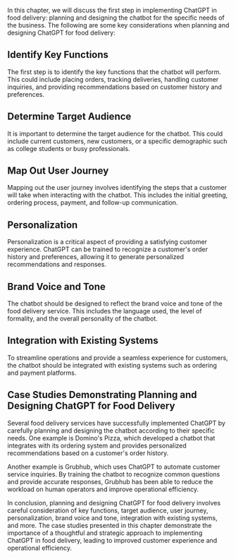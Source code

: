 

In this chapter, we will discuss the first step in implementing ChatGPT in food delivery: planning and designing the chatbot for the specific needs of the business. The following are some key considerations when planning and designing ChatGPT for food delivery:

Identify Key Functions
----------------------

The first step is to identify the key functions that the chatbot will perform. This could include placing orders, tracking deliveries, handling customer inquiries, and providing recommendations based on customer history and preferences.

Determine Target Audience
-------------------------

It is important to determine the target audience for the chatbot. This could include current customers, new customers, or a specific demographic such as college students or busy professionals.

Map Out User Journey
--------------------

Mapping out the user journey involves identifying the steps that a customer will take when interacting with the chatbot. This includes the initial greeting, ordering process, payment, and follow-up communication.

Personalization
---------------

Personalization is a critical aspect of providing a satisfying customer experience. ChatGPT can be trained to recognize a customer's order history and preferences, allowing it to generate personalized recommendations and responses.

Brand Voice and Tone
--------------------

The chatbot should be designed to reflect the brand voice and tone of the food delivery service. This includes the language used, the level of formality, and the overall personality of the chatbot.

Integration with Existing Systems
---------------------------------

To streamline operations and provide a seamless experience for customers, the chatbot should be integrated with existing systems such as ordering and payment platforms.

Case Studies Demonstrating Planning and Designing ChatGPT for Food Delivery
---------------------------------------------------------------------------

Several food delivery services have successfully implemented ChatGPT by carefully planning and designing the chatbot according to their specific needs. One example is Domino's Pizza, which developed a chatbot that integrates with its ordering system and provides personalized recommendations based on a customer's order history.

Another example is Grubhub, which uses ChatGPT to automate customer service inquiries. By training the chatbot to recognize common questions and provide accurate responses, Grubhub has been able to reduce the workload on human operators and improve operational efficiency.

In conclusion, planning and designing ChatGPT for food delivery involves careful consideration of key functions, target audience, user journey, personalization, brand voice and tone, integration with existing systems, and more. The case studies presented in this chapter demonstrate the importance of a thoughtful and strategic approach to implementing ChatGPT in food delivery, leading to improved customer experience and operational efficiency.
